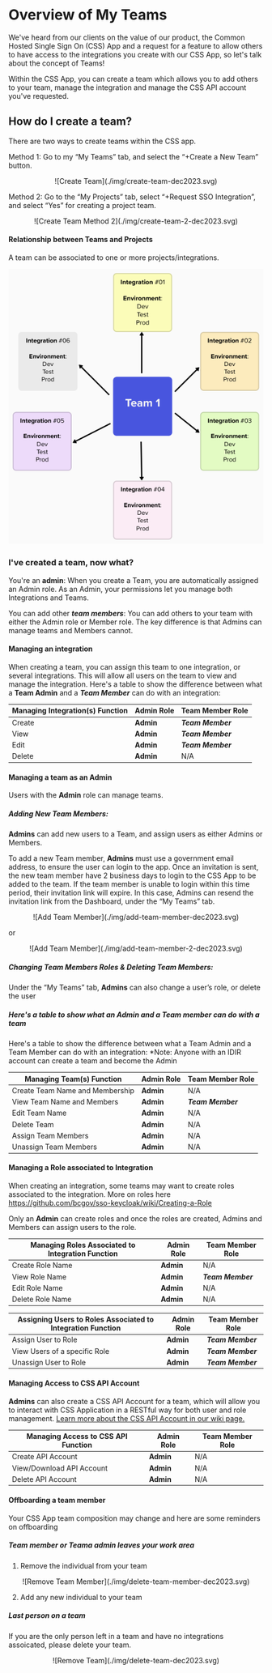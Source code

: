 # Overview of My Teams
We've heard from our clients on the value of our product, the Common Hosted Single Sign On  (CSS) App and a request for a feature to allow others to have access to the integrations you create with our CSS App, so let's talk about the concept of Teams!

Within the CSS App, you can create a team which allows you to add others to your team, manage the integration and manage the CSS API account you've requested.

## How do I create a team?

There are two ways to create teams within the CSS app.

Method 1: Go to my “My Teams” tab, and select the “+Create a New Team” button.
<p style="text-align: center" markdown>
  ![Create Team](./img/create-team-dec2023.svg)
</p>

Method 2: Go to the “My Projects” tab, select “+Request SSO Integration”, and select “Yes” for creating a project team.

<p style="text-align: center" markdown>
  ![Create Team Method 2](./img/create-team-2-dec2023.svg)
</p>

#### Relationship between Teams and Projects

A team can be associated to one or more projects/integrations.

![Create Team Method 2](./img/teams-and-environments.png)

### I've created a team, now what?

You're an **admin**: When you create a Team, you are automatically assigned an Admin role. As an Admin, your permissions let you manage both Integrations and Teams.

You can add other _**team members**_: You can add others to your team with either the Admin role or Member role. The key difference is that Admins can manage teams and Members cannot.


#### Managing an integration
When creating a team, you can assign this team to one integration, or several integrations. This will allow all users on the team to view and manage the integration. Here's a table to show the difference between what a **Team Admin** and a _**Team Member**_ can do with an integration:

| Managing Integration(s) Function | Admin Role | Team Member Role |
| ----------- | ----------- | ----------- |
| Create | **Admin** | _**Team Member**_ |
| View | **Admin** | _**Team Member**_ |
| Edit   | **Admin** | _**Team Member**_ |
| Delete| **Admin** | N/A     |



#### Managing a team as an Admin
Users with the **Admin** role can manage teams.

##### Adding New Team Members:

**Admins** can add new users to a Team, and assign users as either Admins or Members.

To add a new Team member, **Admins** must use a government email address, to ensure the user can login to the app. Once an invitation is sent, the new team member have 2 business days to login to the CSS App to be added to the team. If the team member is unable to login within this time period, their invitation link will expire. In this case, Admins can resend the invitation link from the Dashboard, under the “My Teams” tab.

<p style="text-align: center" markdown>
  ![Add Team Member](./img/add-team-member-dec2023.svg)
</p>

or

<p style="text-align: center" markdown>
  ![Add Team Member](./img/add-team-member-2-dec2023.svg)
</p>

##### Changing Team Members Roles & Deleting Team Members:

Under the “My Teams” tab, **Admins** can also change a user’s role, or delete the user

##### Here's a table to show what an Admin and a Team member can do with a team

Here's a table to show the difference between what a Team Admin and a Team Member can do with an integration:
*Note: Anyone with an IDIR account can create a team and become the Admin

| Managing Team(s) Function | Admin Role | Team Member Role |
| ----------- | ----------- | ----------- |
| Create Team Name and Membership| **Admin** | N/A |
| View Team Name and Members | **Admin** | _**Team Member**_ |
| Edit Team Name | **Admin** | N/A |
| Delete Team | **Admin** | N/A  |
| Assign Team Members | **Admin** | N/A  |
| Unassign Team Members | **Admin** | N/A  |

#### Managing a Role associated to Integration

When creating an integration, some teams may want to create roles associated to the integration. More on roles here https://github.com/bcgov/sso-keycloak/wiki/Creating-a-Role

Only an **Admin** can create roles and once the roles are created, Admins and Members can assign users to the role.

| Managing Roles Associated to Integration  Function | Admin Role | Team Member Role |
| ----------- | ----------- | ----------- |
| Create Role Name| **Admin** | N/A |
| View Role Name | **Admin** | _**Team Member**_ |
| Edit Role Name | **Admin** | N/A |
| Delete Role Name | **Admin** | N/A  |

| Assigning Users to Roles Associated to Integration Function | Admin Role | Team Member Role |
| ----------- | ----------- | ----------- |
| Assign User to Role | **Admin** | _**Team Member**_ |
| View Users of a specific Role | **Admin** | _**Team Member**_ |
| Unassign User to Role | **Admin** | _**Team Member**_ |


#### Managing Access to CSS API Account

**Admins** can also create a CSS API Account for a team, which will allow you to interact with CSS Application in a RESTful way for both user and role management. [Learn more about the CSS API Account in our wiki page.](https://bcgov.github.io/sso-docs/integrating-your-application/css-app-api)

| Managing Access to CSS API Function | Admin Role | Team Member Role |
| ----------- | ----------- | ----------- |
| Create API Account| **Admin** | N/A |
| View/Download API Account | **Admin** |  N/A |
| Delete API Account | **Admin** | N/A |



#### Offboarding a team member

Your CSS App team composition may change and here are some reminders on offboarding

##### Team member or Teama admin leaves your work area

1. Remove the individual from your team
<p style="text-align: center" markdown>
  ![Remove Team Member](./img/delete-team-member-dec2023.svg)
</p>

2. Add any new individual to your team


##### Last person on a team

If you are the only person left in a team and have no integrations assoicated, please delete your team.
<p style="text-align: center" markdown>
  ![Remove Team](./img/delete-team-dec2023.svg)
</p>
